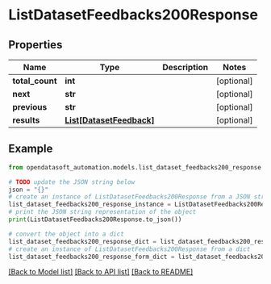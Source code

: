 # ListDatasetFeedbacks200Response


## Properties

Name | Type | Description | Notes
------------ | ------------- | ------------- | -------------
**total_count** | **int** |  | [optional] 
**next** | **str** |  | [optional] 
**previous** | **str** |  | [optional] 
**results** | [**List[DatasetFeedback]**](DatasetFeedback.md) |  | [optional] 

## Example

```python
from opendatasoft_automation.models.list_dataset_feedbacks200_response import ListDatasetFeedbacks200Response

# TODO update the JSON string below
json = "{}"
# create an instance of ListDatasetFeedbacks200Response from a JSON string
list_dataset_feedbacks200_response_instance = ListDatasetFeedbacks200Response.from_json(json)
# print the JSON string representation of the object
print(ListDatasetFeedbacks200Response.to_json())

# convert the object into a dict
list_dataset_feedbacks200_response_dict = list_dataset_feedbacks200_response_instance.to_dict()
# create an instance of ListDatasetFeedbacks200Response from a dict
list_dataset_feedbacks200_response_form_dict = list_dataset_feedbacks200_response.from_dict(list_dataset_feedbacks200_response_dict)
```
[[Back to Model list]](../README.md#documentation-for-models) [[Back to API list]](../README.md#documentation-for-api-endpoints) [[Back to README]](../README.md)


